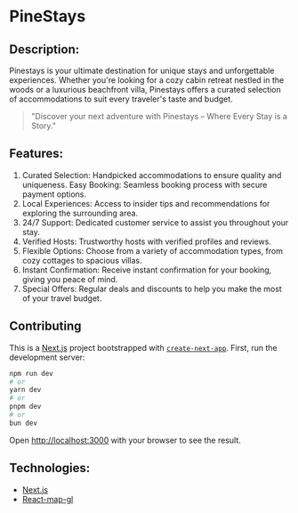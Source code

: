 # PineStays

## Description:

Pinestays is your ultimate destination for unique stays and unforgettable experiences. Whether you're looking for a cozy cabin retreat nestled in the woods or a luxurious beachfront villa, Pinestays offers a curated selection of accommodations to suit every traveler's taste and budget.

> "Discover your next adventure with Pinestays – Where Every Stay is a Story."

## Features:

1. Curated Selection: Handpicked accommodations to ensure quality and uniqueness.
   Easy Booking: Seamless booking process with secure payment options.
2. Local Experiences: Access to insider tips and recommendations for exploring the surrounding area.
3. 24/7 Support: Dedicated customer service to assist you throughout your stay.
4. Verified Hosts: Trustworthy hosts with verified profiles and reviews.
5. Flexible Options: Choose from a variety of accommodation types, from cozy cottages to spacious villas.
6. Instant Confirmation: Receive instant confirmation for your booking, giving you peace of mind.
7. Special Offers: Regular deals and discounts to help you make the most of your travel budget.

## Contributing

This is a [Next.js](https://nextjs.org/) project bootstrapped with [`create-next-app`](https://github.com/vercel/next.js/tree/canary/packages/create-next-app).
First, run the development server:

```bash
npm run dev
# or
yarn dev
# or
pnpm dev
# or
bun dev
```

Open [http://localhost:3000](http://localhost:3000) with your browser to see the result.

## Technologies:

- [Next.js](https://nextjs.org/)
- [React-map-gl](https://visgl.github.io/react-map-gl/)
